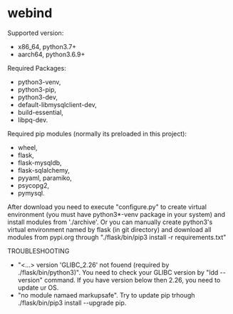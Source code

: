 # webind
Supported version:
- x86_64, python3.7+
- aarch64, python3.6.9+

Required Packages: 
- python3-venv, 
- python3-pip, 
- python3-dev, 
- default-libmysqlclient-dev, 
- build-essential, 
- libpq-dev.

Required pip modules (normally its preloaded in this project): 
- wheel, 
- flask, 
- flask-mysqldb, 
- flask-sqlalchemy, 
- pyyaml, paramiko, 
- psycopg2, 
- pymysql.

After download you need to execute "configure.py" to create virtual environment (you must have python3*-venv package in your system) and install modules from './archive'. Or you can manually create python3's virtual environment named by flask (in git directory) and download all modules from pypi.org through "./flask/bin/pip3 install -r requirements.txt"

TROUBLESHOOTING
- "<...> version 'GLIBC_2.26' not fouend (required by ./flask/bin/python3)". You need to check your GLIBC version by "ldd --version" command. If you have version below then 2.26, you need to update ur OS.
- "no module namaed markupsafe". Try to update pip trhough ./flask/bin/pip3 install --upgrade pip.
